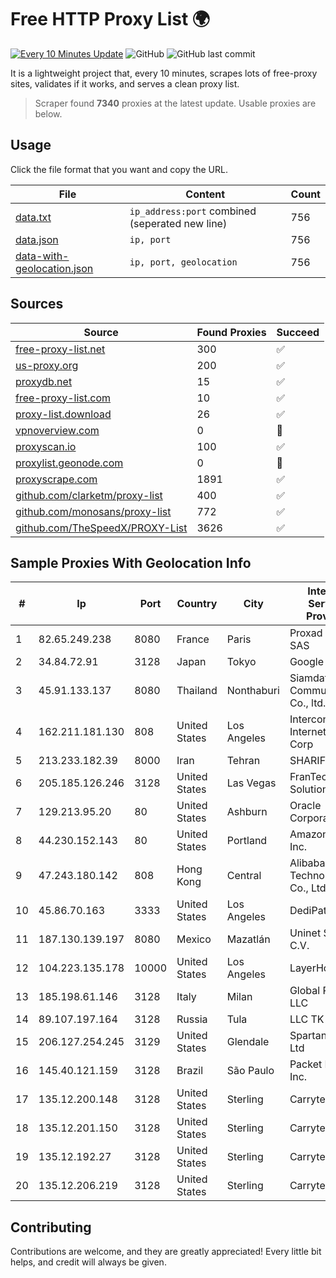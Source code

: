 
# Free HTTP Proxy List 🌍

[![Every 10 Minutes Update](https://github.com/mertguvencli/http-proxy-list/actions/workflows/main.yml/badge.svg?branch=main)](https://github.com/mertguvencli/http-proxy-list/actions/workflows/main.yml)
![GitHub](https://img.shields.io/github/license/mertguvencli/http-proxy-list)
![GitHub last commit](https://img.shields.io/github/last-commit/mertguvencli/http-proxy-list)

It is a lightweight project that, every 10 minutes, scrapes lots of free-proxy sites, validates if it works, and serves a clean proxy list.


> Scraper found **7340** proxies at the latest update. Usable proxies are below.

## Usage

Click the file format that you want and copy the URL.


|File|Content|Count|
|----|-------|-----|
|[data.txt](https://raw.githubusercontent.com/mertguvencli/http-proxy-list/main/proxy-list/data.txt)|`ip_address:port` combined (seperated new line)|756|
|[data.json](https://raw.githubusercontent.com/mertguvencli/http-proxy-list/main/proxy-list/data.json)|`ip, port`|756|
|[data-with-geolocation.json](https://raw.githubusercontent.com/mertguvencli/http-proxy-list/main/proxy-list/data-with-geolocation.json)|`ip, port, geolocation`|756|

## Sources

|Source|Found Proxies|Succeed|
|------|-------------|-------|
|[free-proxy-list.net](https://free-proxy-list.net)|300|✅|
|[us-proxy.org](https://www.us-proxy.org)|200|✅|
|[proxydb.net](http://proxydb.net)|15|✅|
|[free-proxy-list.com](https://free-proxy-list.com/?page=&port=&type%5B%5D=http&type%5B%5D=https&up_time=0&search=Search)|10|✅|
|[proxy-list.download](https://www.proxy-list.download/HTTP)|26|✅|
|[vpnoverview.com](https://vpnoverview.com/privacy/anonymous-browsing/free-proxy-servers)|0|🚫|
|[proxyscan.io](https://www.proxyscan.io)|100|✅|
|[proxylist.geonode.com](https://proxylist.geonode.com/api/proxy-list?limit=300&page=1&sort_by=lastChecked&sort_type=desc&protocols=http,https)|0|🚫|
|[proxyscrape.com](https://api.proxyscrape.com/v2/?request=displayproxies&protocol=http&timeout=10000&country=all&ssl=all&anonymity=all)|1891|✅|
|[github.com/clarketm/proxy-list](https://raw.githubusercontent.com/clarketm/proxy-list/master/proxy-list-raw.txt)|400|✅|
|[github.com/monosans/proxy-list](https://raw.githubusercontent.com/monosans/proxy-list/main/proxies/http.txt)|772|✅|
|[github.com/TheSpeedX/PROXY-List](https://raw.githubusercontent.com/TheSpeedX/PROXY-List/master/http.txt)|3626|✅|


## Sample Proxies With Geolocation Info

|#|Ip|Port|Country|City|Internet Service Provider|
|-|--|----|-------|----|-------------------------|
|1|82.65.249.238|8080|France|Paris|Proxad / Free SAS|
|2|34.84.72.91|3128|Japan|Tokyo|Google LLC|
|3|45.91.133.137|8080|Thailand|Nonthaburi|Siamdata Communication Co., ltd.|
|4|162.211.181.130|808|United States|Los Angeles|Intercontinental Internet Data Corp|
|5|213.233.182.39|8000|Iran|Tehran|SHARIF-EDU|
|6|205.185.126.246|3128|United States|Las Vegas|FranTech Solutions|
|7|129.213.95.20|80|United States|Ashburn|Oracle Corporation|
|8|44.230.152.143|80|United States|Portland|Amazon.com, Inc.|
|9|47.243.180.142|808|Hong Kong|Central|Alibaba (US) Technology Co., Ltd.|
|10|45.86.70.163|3333|United States|Los Angeles|DediPath|
|11|187.130.139.197|8080|Mexico|Mazatlán|Uninet S.A. de C.V.|
|12|104.223.135.178|10000|United States|Los Angeles|LayerHost|
|13|185.198.61.146|3128|Italy|Milan|Global Router LLC|
|14|89.107.197.164|3128|Russia|Tula|LLC TK Altair|
|15|206.127.254.245|3129|United States|Glendale|Spartan Host Ltd|
|16|145.40.121.159|3128|Brazil|São Paulo|Packet Host, Inc.|
|17|135.12.200.148|3128|United States|Sterling|Carrytel|
|18|135.12.201.150|3128|United States|Sterling|Carrytel|
|19|135.12.192.27|3128|United States|Sterling|Carrytel|
|20|135.12.206.219|3128|United States|Sterling|Carrytel|



## Contributing

Contributions are welcome, and they are greatly appreciated! Every
little bit helps, and credit will always be given.

